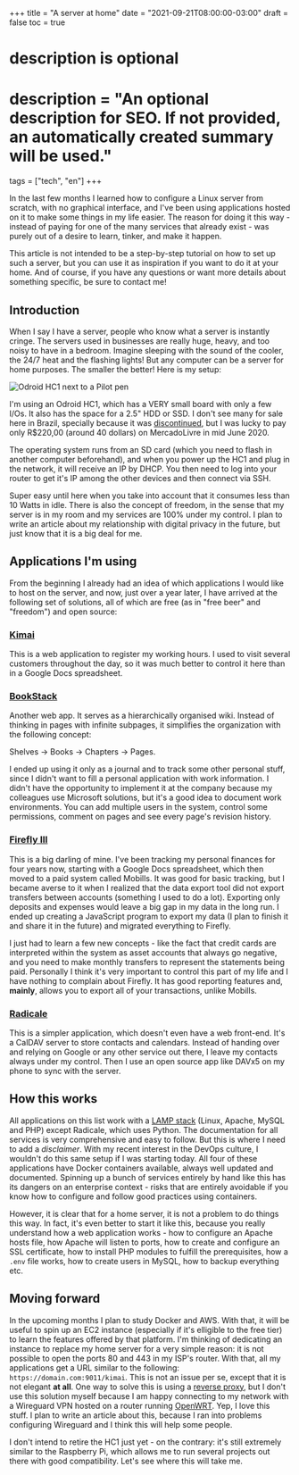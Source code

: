 +++
title = "A server at home"
date = "2021-09-21T08:00:00-03:00"
draft = false
toc = true

#
# description is optional
#
# description = "An optional description for SEO. If not provided, an automatically created summary will be used."

tags = ["tech", "en"]
+++

In the last few months I learned how to configure a Linux server from scratch, with no graphical interface, and I've been using applications hosted on it to make some things in my life easier. The reason for doing it this way - instead of paying for one of the many services that already exist - was purely out of a desire to learn, tinker, and make it happen.

This article is not intended to be a step-by-step tutorial on how to set up such a server, but you can use it as inspiration if you want to do it at your home. And of course, if you have any questions or want more details about something specific, be sure to contact me!

## Introduction

When I say I have a server, people who know what a server is instantly cringe. The servers used in businesses are really huge, heavy, and too noisy to have in a bedroom. Imagine sleeping with the sound of the cooler, the 24/7 heat and the flashing lights! But any computer can be a server for home purposes. The smaller the better! Here is my setup:

![Odroid HC1 next to a Pilot pen](/images/servidor-em-casa/img1.jpg)

I'm using an Odroid HC1, which has a VERY small board with only a few I/Os. It also has the space for a 2.5" HDD or SSD. I don't see many for sale here in Brazil, specially because it was [discontinued](https://www.hardkernel.com/shop/odroid-hc1-home-cloud-one/), but I was lucky to pay only R$220,00 (around 40 dollars) on MercadoLivre in mid June 2020.

The operating system runs from an SD card (which you need to flash in another computer beforehand), and when you power up the HC1 and plug in the network, it will receive an IP by DHCP. You then need to log into your router to get it's IP among the other devices and then connect via SSH.

Super easy until here when you take into account that it consumes less than 10 Watts in idle. There is also the concept of freedom, in the sense that my server is in my room and my services are 100% under my control. I plan to write an article about my relationship with digital privacy in the future, but just know that it is a big deal for me.

## Applications I'm using

From the beginning I already had an idea of which applications I would like to host on the server, and now, just over a year later, I have arrived at the following set of solutions, all of which are free (as in "free beer" and "freedom") and open source:

### [Kimai](https://www.kimai.org/)

This is a web application to register my working hours. I used to visit several customers throughout the day, so it was much better to control it here than in a Google Docs spreadsheet.

### [BookStack](https://www.bookstackapp.com/)

Another web app. It serves as a hierarchically organised wiki. Instead of thinking in pages with infinite subpages, it simplifies the organization with the following concept:

Shelves -> Books -> Chapters -> Pages.

I ended up using it only as a journal and to track some other personal stuff, since I didn't want to fill a personal application with work information. I didn't have the opportunity to implement it at the company because my colleagues use Microsoft solutions, but it's a good idea to document work environments. You can add multiple users in the system, control some permissions, comment on pages and see every page's revision history.

### [Firefly III](https://www.firefly-iii.org/)

This is a big darling of mine. I've been tracking my personal finances for four years now, starting with a Google Docs spreadsheet, which then moved to a paid system called Mobills. It was good for basic tracking, but I became averse to it when I realized that the data export tool did not export transfers between accounts (something I used to do a lot). Exporting only deposits and expenses would leave a big gap in my data in the long run. I ended up creating a JavaScript program to export my data (I plan to finish it and share it in the future) and migrated everything to Firefly.

I just had to learn a few new concepts - like the fact that credit cards are interpreted within the system as asset accounts that always go negative, and you need to make monthly transfers to represent the statements being paid. Personally I think it's very important to control this part of my life and I have nothing to complain about Firefly. It has good reporting features and, **mainly**, allows you to export all of your transactions, unlike Mobills.

### [Radicale](https://radicale.org/3.0.html)

This is a simpler application, which doesn't even have a web front-end. It's a CalDAV server to store contacts and calendars. Instead of handing over and relying on Google or any other service out there, I leave my contacts always under my control. Then I use an open source app like DAVx5 on my phone to sync with the server.

## How this works

All applications on this list work with a [LAMP stack](https://www.ibm.com/cloud/learn/lamp-stack-explained) (Linux, Apache, MySQL and PHP) except Radicale, which uses Python. The documentation for all services is very comprehensive and easy to follow. But this is where I need to add a *disclaimer*. With my recent interest in the DevOps culture, I wouldn't do this same setup if I was starting today. All four of these applications have Docker containers available, always well updated and documented. Spinning up a bunch of services entirely by hand like this has its dangers on an enterprise context - risks that are entirely avoidable if you know how to configure and follow good practices using containers.

However, it is clear that for a home server, it is not a problem to do things this way. In fact, it's even better to start it like this, because you really understand how a web application works - how to configure an Apache hosts file, how Apache will listen to ports, how to create and configure an SSL certificate, how to install PHP modules to fulfill the prerequisites, how a `.env` file works, how to create users in MySQL, how to backup everything etc.

## Moving forward

In the upcoming months I plan to study Docker and AWS. With that, it will be useful to spin up an EC2 instance (especially if it's elligible to the free tier) to learn the features offered by that platform. I'm thinking of dedicating an instance to replace my home server for a very simple reason: it is not possible to open the ports 80 and 443 in my ISP's router. With that, all my applications get a URL similar to the following: `https://domain.com:9011/kimai`. This is not an issue per se, except that it is not elegant **at all**. One way to solve this is using a [reverse proxy](/en/blog/reverse-proxy), but I don't use this solution myself because I am happy connecting to my network with a Wireguard VPN hosted on a router running [OpenWRT](https://openwrt.org/). Yep, I love this stuff. I plan to write an article about this, because I ran into problems configuring Wireguard and I think this will help some people.

I don't intend to retire the HC1 just yet - on the contrary: it's still extremely similar to the Raspberry Pi, which allows me to run several projects out there with good compatibility. Let's see where this will take me.